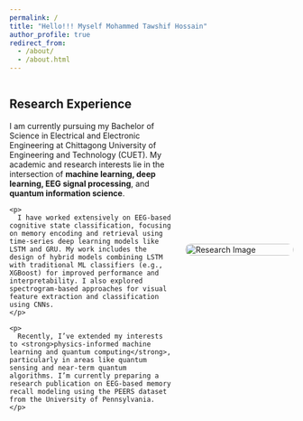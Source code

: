 ```yaml
---
permalink: /
title: "Hello!!! Myself Mohammed Tawshif Hossain"
author_profile: true
redirect_from: 
  - /about/
  - /about.html
---
```


<style>
  .research-container {
    display: flex;
    align-items: center;
    justify-content: space-between;
    gap: 20px;
    flex-wrap: wrap;
  }
  .research-text {
    flex: 1 1 55%;
  }
  .research-image {
    flex: 1 1 35%;
    max-width: 300px;
  }
  .research-image img {
    width: 100%;
    border-radius: 10px;
  }
</style>

<div class="research-container">
  <div class="research-text">
    <h2>Research Experience</h2>
    <p>
      I am currently pursuing my Bachelor of Science in Electrical and Electronic Engineering at Chittagong University of Engineering and Technology (CUET). My academic and research interests lie in the intersection of <strong>machine learning, deep learning, EEG signal processing</strong>, and <strong>quantum information science</strong>.
    </p>

    <p>
      I have worked extensively on EEG-based cognitive state classification, focusing on memory encoding and retrieval using time-series deep learning models like LSTM and GRU. My work includes the design of hybrid models combining LSTM with traditional ML classifiers (e.g., XGBoost) for improved performance and interpretability. I also explored spectrogram-based approaches for visual feature extraction and classification using CNNs.
    </p>

    <p>
      Recently, I’ve extended my interests to <strong>physics-informed machine learning and quantum computing</strong>, particularly in areas like quantum sensing and near-term quantum algorithms. I’m currently preparing a research publication on EEG-based memory recall modeling using the PEERS dataset from the University of Pennsylvania.
    </p>
  </div>

  <div class="research-image">
    <img src="images/bio-photo-2.jpg" alt="Research Image">
  </div>
</div>
